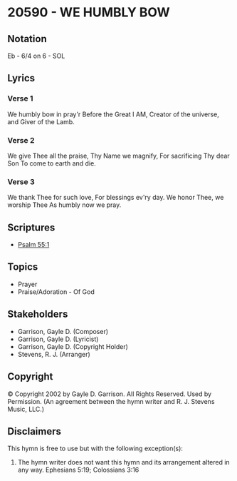 # 20590 - WE HUMBLY BOW

## Notation

Eb - 6/4 on 6 - SOL

## Lyrics

### Verse 1

We humbly bow in pray'r Before the Great I AM, Creator of the universe, and Giver of the Lamb.

### Verse 2

We give Thee all the praise, Thy Name we magnify, For sacrificing Thy dear Son To come to earth and die.

### Verse 3

We thank Thee for such love, For blessings ev'ry day. We honor Thee, we worship Thee As humbly now we pray.


## Scriptures

- [Psalm 55:1](https://www.biblegateway.com/passage/?search=Psalm%2055%3A1)

## Topics

- Prayer
- Praise/Adoration - Of God

## Stakeholders

- Garrison, Gayle D. (Composer)
- Garrison, Gayle D. (Lyricist)
- Garrison, Gayle D. (Copyright Holder)
- Stevens, R. J. (Arranger)

## Copyright

© Copyright 2002 by Gayle D. Garrison.  All Rights Reserved. Used by Permission.
(An agreement between the hymn writer and R. J. Stevens Music, LLC.)

## Disclaimers

This hymn is free to use but with the following exception(s):
1. The hymn writer does not want this hymn and its arrangement altered in any way.
Ephesians 5:19; Colossians 3:16


